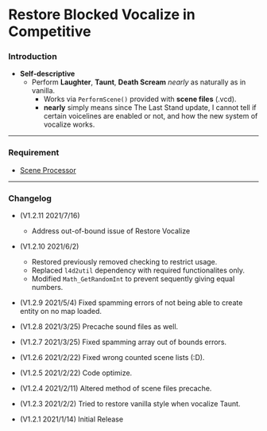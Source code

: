 # Restore Blocked Vocalize in Competitive

### Introduction
- **Self-descriptive**
	- Perform **Laughter**, **Taunt**, **Death Scream** _nearly_ as naturally as in vanilla.
		- Works via `PerformScene()` provided with **scene files** (.vcd).
		- **nearly** simply means since The Last Stand update, I cannot tell if certain voicelines are enabled or not, and how the new system of vocalize works.

<hr>

### Requirement
- [Scene Processor](https://forums.alliedmods.net/showthread.php?p=2147410)

<hr>

### Changelog
- (V1.2.11 2021/7/16)
	- Address out-of-bound issue of Restore Vocalize

- (V1.2.10 2021/6/2)
	- Restored previously removed checking to restrict usage.
	- Replaced `l4d2util` dependency with required functionalites only.
	- Modified `Math_GetRandomInt` to prevent sequently giving equal numbers.

- (V1.2.9 2021/5/4) Fixed spamming errors of not being able to create entity on no map loaded.

- (V1.2.8 2021/3/25) Precache sound files as well.

- (V1.2.7 2021/3/25) Fixed spamming array out of bounds errors.

- (V1.2.6 2021/2/22) Fixed wrong counted scene lists (:D).

- (V1.2.5 2021/2/22) Code optimize.

- (V1.2.4 2021/2/11) Altered method of scene files precache.

- (V1.2.3 2021/2/2) Tried to restore vanilla style when vocalize Taunt.

- (V1.2.1 2021/1/14) Initial Release
